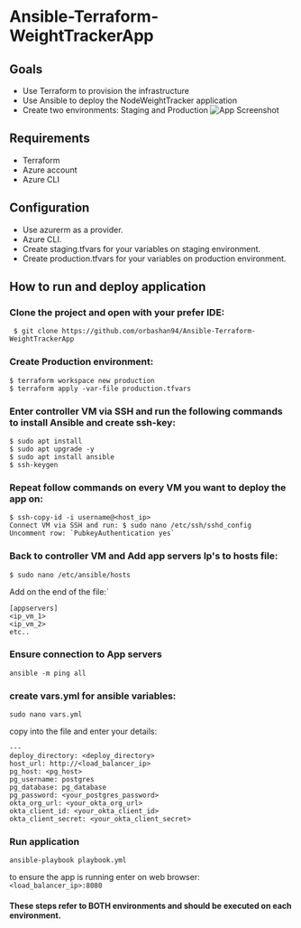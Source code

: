 # Ansible-Terraform-WeightTrackerApp

## Goals
- Use Terraform to provision the infrastructure
- Use Ansible to deploy the NodeWeightTracker application
- Create two environments: Staging and Production
![App Screenshot](https://bootcamp.rhinops.io/images/week-6-envs.png)

## Requirements

- Terraform
- Azure account
- Azure CLI

## Configuration

- Use azurerm as a provider.
- Azure CLI.
- Create staging.tfvars for your variables on staging environment.
- Create production.tfvars for your variables on production environment.

## How to run and deploy application
### Clone the project and open with your prefer IDE:
    
     $ git clone https://github.com/orbashan94/Ansible-Terraform-WeightTrackerApp
### Create Production environment:
```
$ terraform workspace new production
$ terraform apply -var-file production.tfvars
```    
### Enter controller VM via SSH and run the following commands to install Ansible and create ssh-key:
```
$ sudo apt install
$ sudo apt upgrade -y
$ sudo apt install ansible
$ ssh-keygen
```
### Repeat follow commands on every VM you want to deploy the app on:
```
$ ssh-copy-id -i username@<host_ip>
Connect VM via SSH and run: $ sudo nano /etc/ssh/sshd_config
Uncomment row: `PubkeyAuthentication yes`
```

### Back to controller VM and Add app servers Ip's to hosts file:
`$ sudo nano /etc/ansible/hosts`

Add on the end of the file:`
```
[appservers]
<ip_vm_1>
<ip_vm_2>
etc..
```

### Ensure connection to App servers
`ansible -m ping all`

### create vars.yml for ansible variables: 
`sudo nano vars.yml`

copy into the file and enter your details:
```
---
deploy_directory: <deploy_directory>
host_url: http://<load_balancer_ip>
pg_host: <pg_host>
pg_username: postgres
pg_database: pg_database
pg_password: <your_postgres_password>
okta_org_url: <your_okta_org_url>
okta_client_id: <your_okta_client_id>
okta_client_secret: <your_okta_client_secret>
```

### Run application 
`ansible-playbook playbook.yml`

to ensure the app is running enter on web browser: `<load_balancer_ip>:8080`

#### These steps refer to BOTH environments and should be executed on each environment.
